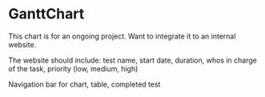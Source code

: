 # GanttChart

This chart is for an ongoing project. Want to integrate it to an internal website.

The website should include: test name, start date, duration, whos in charge of the task, priority (low, medium, high)

Navigation bar for chart, table, completed test
